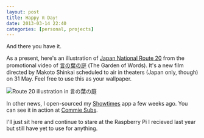 ```yaml
---
layout: post
title: Happy π Day!
date: 2013-03-14 22:40
categories: [personal, projects]
---
```

And there you have it.

As a present, here's an illustration of [Japan National Route 20][] from 
the promotional video of [言の葉の庭][] (The Garden of Words). It's a new film 
directed by Makoto Shinkai scheduled to air in theaters (Japan only, though) 
on 31 May. Feel free to use this as your wallpaper.

![Route 20 illustration in 言の葉の庭](http://milk.tea.jp/p/route20.jpg)

In other news, I open-sourced my [Showtimes][] app a few weeks ago. 
You can see it in action at [Commie Subs][].

I'll just sit here and continue to stare at the Raspberry Pi I recieved last 
year but still have yet to use for anything.

[Showtimes]: http://github.com/liliff/showtimes
[Commie Subs]: http://commiesubs.com/shows
[Japan National Route 20]: http://en.wikipedia.org/wiki/Japan_National_Route_20
[言の葉の庭]: http://kotonohanoniwa.jp/
